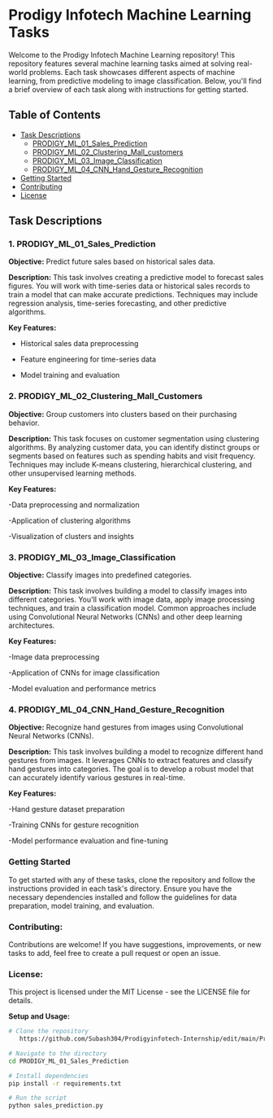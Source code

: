 # Prodigy Infotech Machine Learning Tasks

Welcome to the Prodigy Infotech Machine Learning repository! This repository features several machine learning tasks aimed at solving real-world problems. Each task showcases different aspects of machine learning, from predictive modeling to image classification. Below, you'll find a brief overview of each task along with instructions for getting started.

## Table of Contents

- [Task Descriptions](#task-descriptions)
  - [PRODIGY_ML_01_Sales_Prediction](#prodigy_ml_01_sales_prediction)
  - [PRODIGY_ML_02_Clustering_Mall_customers](#prodigy_ml_02_clustering_mall_customers)
  - [PRODIGY_ML_03_Image_Classification](#prodigy_ml_03_image_classification)
  - [PRODIGY_ML_04_CNN_Hand_Gesture_Recognition](#prodigy_ml_04_cnn_hand_gesture_recognition)
- [Getting Started](#getting-started)
- [Contributing](#contributing)
- [License](#license)

## Task Descriptions

### 1. PRODIGY_ML_01_Sales_Prediction

**Objective:** Predict future sales based on historical sales data.

**Description:** This task involves creating a predictive model to forecast sales figures. You will work with time-series data or historical sales records to train a model that can make accurate predictions. Techniques may include regression analysis, time-series forecasting, and other predictive algorithms.

**Key Features:**
- Historical sales data preprocessing
  
- Feature engineering for time-series data
  
- Model training and evaluation

### 2. PRODIGY_ML_02_Clustering_Mall_Customers

**Objective:** Group customers into clusters based on their purchasing behavior.

**Description:** This task focuses on customer segmentation using clustering algorithms. By analyzing customer data, you can identify distinct groups or segments based on features such as spending habits and visit frequency. Techniques may include K-means clustering, hierarchical clustering, and other unsupervised learning methods.

**Key Features:**

-Data preprocessing and normalization

-Application of clustering algorithms

-Visualization of clusters and insights

### 3. PRODIGY_ML_03_Image_Classification

**Objective:** Classify images into predefined categories.

**Description:** This task involves building a model to classify images into different categories. You'll work with image data, apply image processing techniques, and train a classification model. Common approaches include using Convolutional Neural Networks (CNNs) and other deep learning architectures.

**Key Features:**

-Image data preprocessing

-Application of CNNs for image classification

-Model evaluation and performance metrics



### 4. PRODIGY_ML_04_CNN_Hand_Gesture_Recognition

**Objective:** Recognize hand gestures from images using Convolutional Neural Networks (CNNs).

**Description:** This task involves building a model to recognize different hand gestures from images. It leverages CNNs to extract features and classify hand gestures into categories. The goal is to develop a robust model that can accurately identify various gestures in real-time.

**Key Features:**

-Hand gesture dataset preparation

-Training CNNs for gesture recognition

-Model performance evaluation and fine-tuning


### Getting Started

To get started with any of these tasks, clone the repository and follow the instructions provided in each task's directory. Ensure you have the necessary dependencies installed and follow the guidelines for data preparation, model training, and evaluation.

### Contributing:

Contributions are welcome! If you have suggestions, improvements, or new tasks to add, feel free to create a pull request or open an issue.

### License:

This project is licensed under the MIT License - see the LICENSE file for details.

**Setup and Usage:**
```bash
# Clone the repository
   https://github.com/Subash304/Prodigyinfotech-Internship/edit/main/Prodigy-InfoTech/Prodigy-InfoTech.git

# Navigate to the directory
cd PRODIGY_ML_01_Sales_Prediction

# Install dependencies
pip install -r requirements.txt

# Run the script
python sales_prediction.py
